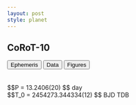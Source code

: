```yaml
---
layout: post
style: planet
---
```

<script src="../js/planets.js"></script>

## CoRoT-10

<!-- Tab links -->
<div class="tab">
<button class="tablinks" onclick="openCity(event, 'Ephemeris')">Ephemeris</button>
<button class="tablinks" onclick="openCity(event, 'Data')">Data</button>
<button class="tablinks" onclick="openCity(event, 'Figures')">Figures</button>
</div>

<!-- Tab content -->
<div id="Ephemeris" class="tabcontent" markdown="1">
<br/><br/>
$$P = 13.2406(20) $$ day <br/>
$$T_0 = 2454273.344334(12) $$ BJD TDB
<br/><br/>
<br/><br/>
</div>


